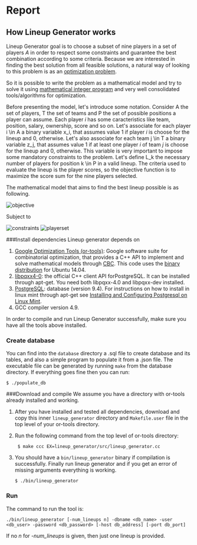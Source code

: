 # Report
## How Lineup Generator works

Lineup Generator goal is to choose a subset of nine players in a set of players *A* in order to respect some constraints and guarantee the best combination according to some criteria. Because we are interested in finding the best solution from all feasible solutions, a natural way of looking to this problem is as an [optimization problem][optimization].

So it is possible to write the problem as a mathematical model and try to solve it using [mathematical integer program][ip] and very well consolidated tools/algorithms for optimization.

Before presenting the model, let's introduce some notation.
Consider A the set of players, T the set of teams and P the set of possible positions a player can assume. Each player *i* has some caracteristics like team, position, salary, ownership, score and so on.
Let's associate for each player i \in A a binary variable x_i, that assumes value 1 if player *i* is choose for the lineup and 0, otherwise.
Let's also associate for each team j \in T a binary variable z_j, that assumes value 1 if at least one player *i* of team *j* is choose for the lineup and 0, otherwise. This variable is very important to impose some mandatory constraints to the problem.
Let's define L_k the necessary number of players for position k \in P in a valid lineup.
The criteria used to evaluate the lineup is the player scores, so the objective function is to maximize the score sum for the nine players selected.

The mathematical model that aims to find the best lineup possible is as following.

<img src="http://mathurl.com/gq4rsjf.png" alt="objective">

Subject to

<img src="http://mathurl.com/hhho4xo.png" alt="constraints">




[ip]: https://en.wikipedia.org/wiki/Integer_programming "Integer Programming"
[optimization]: https://en.wikipedia.org/wiki/Optimization_problem "Optimization Problem"



<img src="http://mathurl.com/gsbq25f.png" alt="playerset">








###Install dependencies
Lineup generator depends on

1. [Google Optimization Tools (or-tools)][ortools]: Google software suite for combinatorial optimization, that provides a C++ API to implement and solve mathematical models through [CBC][cbc]. This code uses the [binary distribution][ubuntu] for Ubuntu 14.04.
2. [libpqxx4-0][pqxx]: the official C++ client API for ​PostgreSQL. It can be installed through apt-get. You need both libpqxx-4.0 and libpqxx-dev installed.
3. [PostgreSQL][postgresql]: database (version 9.4). For instructions on how to install in linux mint through apt-get see [Installing and Configuring Postgresql on Linux Mint][mint].
4. GCC compiler version 4.9.

In order to compile and run Lineup Generator successfully, make sure you have all the tools above installed.

### Create database

You can find into the `database` directory a .sql file to create database and its tables, and also a simple program to populate it from a .json file. The executable file can be generated by running `make` from the database directory. If everything goes fine then you can run:
```
$ ./populate_db
```
###Download and compile
We assume you have a directory with or-tools already installed and working.

1. After you have installed and tested all dependencies, download and copy this inner `lineup_generator` directory and `Makefile.user` file in the top level of your or-tools directory.
2. Run the following command from the top level of or-tools directory:

	``` $ make ccc EX=lineup_generator/src/lineup_generator.cc```

3. You should have a `bin/lineup_generator` binary if compilation is successfully. Finally run lineup generator and if you get an error of missing arguments everything is working.

	```$ ./bin/lineup_generator```

### Run
The command to run the tool is:
```
./bin/lineup_generator [-num_lineups n] -dbname <db_name> -user <db_user> -password <db_password> [-host db_address] [-port db_port]
```
If no *n* for *-num_lineups* is given, then just one lineup is provided.

[mint]:https://www.codeproject.com/articles/898303/installing-and-configuring-postgresql-on-linux-min. "installing-and-configuring-postgresql"
[postgresql]: https://www.postgresql.org/ "PostgreSQL"
[ubuntu]: https://github.com/google/or-tools/releases/download/v5.0/or-tools_Ubuntu-14.04-64bit_v5.0.3919.tar.gz "Ubuntu 14.04"
[cbc]: https://projects.coin-or.org/Cbc "CBC"
[pqxx]: http://pqxx.org/development/libpqxx/ "libpqxx"
[ortools]: https://developers.google.com/optimization/        "Google Optimization Tools"
